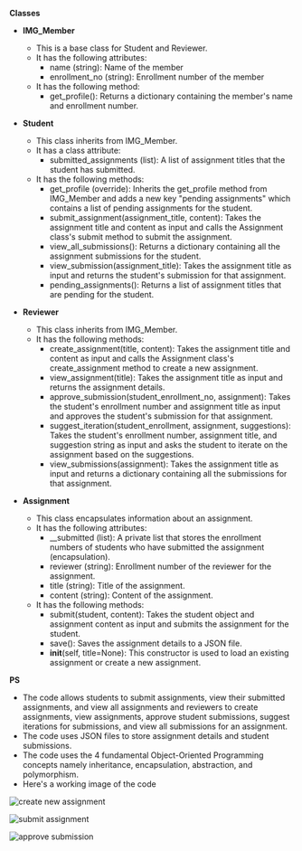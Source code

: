 **Classes**

* **IMG_Member**
    * This is a base class for Student and Reviewer. 
    * It has the following attributes:
        * name (string): Name of the member
        * enrollment_no (string): Enrollment number of the member
    * It has the following method:
        * get_profile(): Returns a dictionary containing the member's name and enrollment number.

* **Student**
    * This class inherits from IMG_Member.
    * It has a class attribute:
        * submitted_assignments (list): A list of assignment titles that the student has submitted.
    * It has the following methods:
        * get_profile (override): Inherits the get_profile method from IMG_Member and adds a new key "pending assignments" which contains a list of pending assignments for the student.
        * submit_assignment(assignment_title, content): Takes the assignment title and content as input and calls the Assignment class's submit method to submit the assignment.
        * view_all_submissions(): Returns a dictionary containing all the assignment submissions for the student.
        * view_submission(assignment_title): Takes the assignment title as input and returns the student's submission for that assignment.
        * pending_assignments(): Returns a list of assignment titles that are pending for the student.

* **Reviewer**
    * This class inherits from IMG_Member.
    * It has the following methods:
        * create_assignment(title, content): Takes the assignment title and content as input and calls the Assignment class's create_assignment method to create a new assignment.
        * view_assignment(title): Takes the assignment title as input and returns the assignment details.
        * approve_submission(student_enrollment_no, assignment): Takes the student's enrollment number and assignment title as input and approves the student's submission for that assignment.
        * suggest_iteration(student_enrollment, assignment, suggestions): Takes the student's enrollment number, assignment title, and suggestion string as input and asks the student to iterate on the assignment based on the suggestions.
        * view_submissions(assignment): Takes the assignment title as input and returns a dictionary containing all the submissions for that assignment.

* **Assignment**
    * This class encapsulates information about an assignment.
    * It has the following attributes:
        * __submitted (list): A private list that stores the enrollment numbers of students who have submitted the assignment (encapsulation).
        * reviewer (string): Enrollment number of the reviewer for the assignment.
        * title (string): Title of the assignment.
        * content (string): Content of the assignment.
    * It has the following methods:
        * submit(student, content): Takes the student object and assignment content as input and submits the assignment for the student.
        * save(): Saves the assignment details to a JSON file.
        * __init__(self, title=None): This constructor is used to load an existing assignment or create a new assignment.


**PS**

* The code allows students to submit assignments, view their submitted assignments, and view all assignments and reviewers to create assignments, view assignments, approve student submissions, suggest iterations for submissions, and view all submissions for an assignment.
* The code uses JSON files to store assignment details and student submissions.
* The code uses the 4 fundamental Object-Oriented Programming concepts namely inheritance, encapsulation, abstraction, and polymorphism.
* Here's a working image of the code

![create new assignment](https://i.imgur.com/3qTZNGc.png)

![submit assignment](https://i.imgur.com/6zlmI4q.png)

![approve submission](https://i.imgur.com/B5dQmR5.png)